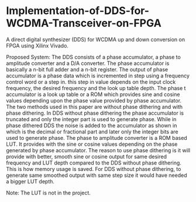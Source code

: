 # Implementation-of-DDS-for-WCDMA-Transceiver-on-FPGA
A direct digital synthesizer (DDS) for WCDMA up and down conversion on FPGA using Xilinx Vivado. 

Proposed System:
The DDS consists of a phase accumulator, a phase to amplitude converter and a D/A converter. The phase accumulator is basically a n-bit full adder and a n-bit register. The output of phase accumulator is a phase data which is incremented in step using a frequency control word or a step in. this step in value depends on the input clock frequency, the desired frequency and the look up table depth. The phase t accumulator is a look up table or a ROM which provides sine and cosine values depending upon the phase value provided by phase accumulator. The two methods used in this paper are without phase dithering and with phase dithering. In DDS without phase dithering the phase accumulator is truncated and only the integer part is used to generate phase. While in phase dithered DDS the noise is added to the accumulator as shown in which is the decimal or fractional part and later only the integer bits are used to generate phase. The phase to amplitude converter is a ROM based LUT. It provides with the sine or cosine values depending on the phase generated by phase accumulator. The reason to use phase dithering is it will provide with better, smooth sine or cosine output for same desired frequency and LUT depth compared to the DDS without phase dithering. This is how memory usage is saved. For DDS without phase dithering, to generate same smoothed output with same step size it would have needed a bigger LUT depth.

Note: The LUT is not in the project.
